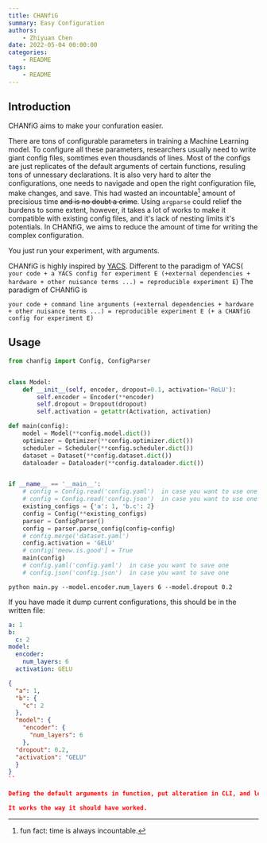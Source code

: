 ```yaml
---
title: CHANfiG
summary: Easy Configuration
authors:
    - Zhiyuan Chen
date: 2022-05-04 00:00:00
categories:
    - README
tags:
    - README
---
```


## Introduction

CHANfiG aims to make your confuration easier.

There are tons of configurable parameters in training a Machine Learning model.
To configure all these parameters, researchers usually need to write giant config files, somtimes even thousdands of lines.
Most of the configs are just replicates of the default arguments of certain functions, resuling tons of unnessary declarations.
It is also very hard to alter the configurations, one needs to navigade and open the right configuration file, make changes, and save.
This had wasted an incountable[^incountable] amount of precisious time ~~and is no doubt a crime~~.
Using `argparse` could relief the burdens to some extent, however, it takes a lot of works to make it compatible with existing config files, and it's lack of nesting limits it's potentials.
In CHANfiG, we aims to reduce the amount of time for writing the complex configuration.

You just run your experiment, with arguments.

[^incountable]: fun fact: time is always incountable.

CHANfiG is highly inspired by [YACS](https://github.com/rbgirshick/yacs). 
Different to the paradigm of YACS(
`your code + a YACS config for experiment E (+external dependencies + hardware + other nuisance terms ...) = reproducible experiment E`)
The paradigm of CHANfiG is

`your code + command line arguments (+external dependencies + hardware + other nuisance terms ...) = reproducible experiment E (+ a CHANfiG config for experiment E)`

## Usage

```python
from chanfig import Config, ConfigParser


class Model:
    def __init__(self, encoder, dropout=0.1, activation='ReLU'):
        self.encoder = Encoder(**encoder)
        self.dropout = Dropout(dropout)
        self.activation = getattr(Activation, activation)

def main(config):
    model = Model(**config.model.dict())
    optimizer = Optimizer(**config.optimizer.dict())
    scheduler = Scheduler(**config.scheduler.dict())
    dataset = Dataset(**config.dataset.dict())
    dataloader = Dataloader(**config.dataloader.dict())


if __name__ == '__main__':
    # config = Config.read('config.yaml')  in case you want to use one
    # config = Config.read('config.json')  in case you want to use one
    existing_configs = {'a': 1, 'b.c': 2}
    config = Config(**existing_configs)
    parser = ConfigParser()
    config = parser.parse_config(config=config)
    # config.merge('dataset.yaml')
    config.activation = 'GELU'
    # config['meow.is.good'] = True
    main(config)
    # config.yaml('config.yaml')  in case you want to save one
    # config.json('config.json')  in case you want to save one
```

```shell
python main.py --model.encoder.num_layers 6 --model.dropout 0.2
```

If you have made it dump current configurations, this should be in the written file:

```yaml
a: 1
b:
  c: 2
model:                                                                                                                                dropout: 0.2
  encoder:
    num_layers: 6
  activation: GELU
```

```json
{
  "a": 1,
  "b": {
    "c": 2
  },
  "model": {
    "encoder": {
      "num_layers": 6
    },
  "dropout": 0.2,
  "activation": "GELU"
  }
}
``

Defing the default arguments in function, put alteration in CLI, and leave the rest to CHANfiG.

It works the way it should have worked.
